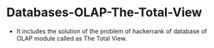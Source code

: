 # Databases-OLAP-The-Total-View
- It includes the solution of the problem of hackerrank of database of OLAP module called as The Total View.
